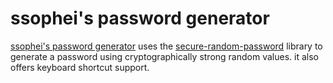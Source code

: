 # ssophei's password generator
[ssophei's password generator](http://ssophei.github.io) uses the [secure-random-password](https://github.com/mkropat/secure-random-password) library to generate a password using cryptographically strong random values. it also offers keyboard shortcut support.  
